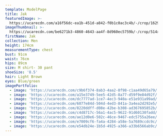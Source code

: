 ```yaml
---
template: ModelPage
title: Jak
featuredImage: >-
  https://ucarecdn.com/a16f56dc-ea1b-451d-a842-f0b1c0ac3c4b/-/crop/1629x1000/0,997/-/preview/
imageThumbnail: >-
  https://ucarecdn.com/be6271b3-4860-4643-aa4f-8d960ec5759b/-/crop/514x777/269,0/-/preview/
firstName: Jak
collection: Men
height: 174cm
measurementType: chest
bust: 91cm
waist: 76cm
hips: 89cm
size: M shirt- 30 pant
shoeSize: '8.5'
hair: Light Brown
eyes: Blue/green
imagePortfolio:
  - image: 'https://ucarecdn.com/c9b6f374-8ab3-4aa2-8f98-c1aa49d65a79/'
  - image: 'https://ucarecdn.com/a15e3749-5ee5-42d5-8a77-d59f9e84d92f/'
  - image: 'https://ucarecdn.com/dc7777ad-1ce7-4ec3-940a-e51e931a99ad/'
  - image: 'https://ucarecdn.com/6077e84d-504d-4ed3-841a-3a4ea2d292e5/'
  - image: 'https://ucarecdn.com/8220ddff-d08e-42be-b308-ad367695852b/'
  - image: 'https://ucarecdn.com/c4d8717c-56a1-4ac5-9622-91d60130fadd/'
  - image: 'https://ucarecdn.com/ae12d0e6-502c-46ce-9467-edc5755a26ee/'
  - image: 'https://ucarecdn.com/e7009cf6-fa4a-4284-a58e-5a7689ccdc9c/'
  - image: 'https://ucarecdn.com/e54db24e-1b5d-4925-a366-a33b6566ab9c/'
---
```


